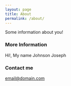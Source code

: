 ```yaml
---
layout: page
title: About
permalink: /about/
---
```


Some information about you!

### More Information

Hi!, My name Johnson Joseph

### Contact me

[email@domain.com](mailto:jhonsonj88@gmail.com)
